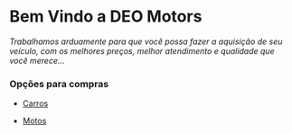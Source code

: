 # Bem Vindo a DEO Motors

_Trabalhamos arduamente para que você possa fazer a aquisição de seu veículo, com os melhores preços, melhor atendimento e qualidade que você merece..._

### Opções para compras

- [Carros](Carros)

- [Motos](Motos)

